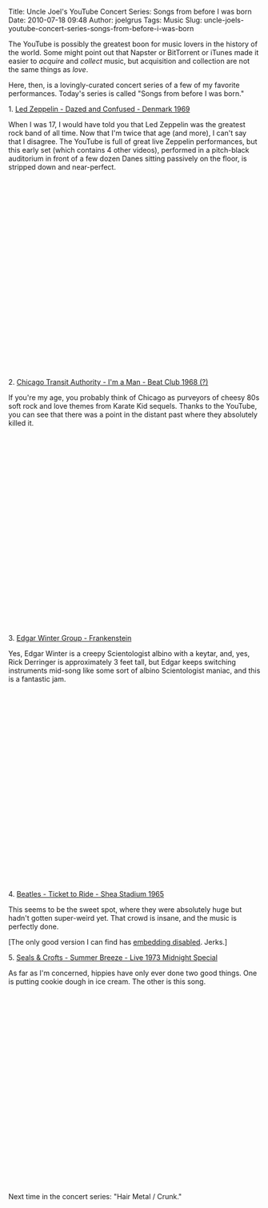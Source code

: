 Title: Uncle Joel's YouTube Concert Series: Songs from before I was born
Date: 2010-07-18 09:48
Author: joelgrus
Tags: Music
Slug: uncle-joels-youtube-concert-series-songs-from-before-i-was-born

The YouTube is possibly the greatest boon for music lovers in the
history of the world. Some might point out that Napster or BitTorrent or
iTunes made it easier to *acquire* and *collect* music, but acquisition
and collection are not the same things as *love*.

Here, then, is a lovingly-curated concert series of a few of my favorite
performances. Today's series is called "Songs from before I was born."

1\. [Led Zeppelin - Dazed and Confused - Denmark
1969](http://www.youtube.com/watch?v=NZPcASnovAQ)

When I was 17, I would have told you that Led Zeppelin was the greatest
rock band of all time. Now that I'm twice that age (and more), I can't
say that I disagree. The YouTube is full of great live Zeppelin
performances, but this early set (which contains 4 other videos),
performed in a pitch-black auditorium in front of a few dozen Danes
sitting passively on the floor, is stripped down and near-perfect.

<object width="480" height="385"><param name="movie" value="http://www.youtube.com/v/NZPcASnovAQ&amp;hl=en_US&amp;fs=1?rel=0"></param><param name="allowFullScreen" value="true"></param><param name="allowscriptaccess" value="always"></param><embed src="http://www.youtube.com/v/NZPcASnovAQ&amp;hl=en_US&amp;fs=1?rel=0" type="application/x-shockwave-flash" allowscriptaccess="always" allowfullscreen="true" width="480" height="385"></embed></object>

2\. [Chicago Transit Authority - I'm a Man - Beat Club 1968
(?)](http://www.youtube.com/watch?v=zxoVfqZDlj0)

If you're my age, you probably think of Chicago as purveyors of cheesy
80s soft rock and love themes from Karate Kid sequels. Thanks to the
YouTube, you can see that there was a point in the distant past where
they absolutely killed it.

<object width="480" height="385"><param name="movie" value="http://www.youtube.com/v/zxoVfqZDlj0&amp;hl=en_US&amp;fs=1?rel=0"></param><param name="allowFullScreen" value="true"></param><param name="allowscriptaccess" value="always"></param><embed src="http://www.youtube.com/v/zxoVfqZDlj0&amp;hl=en_US&amp;fs=1?rel=0" type="application/x-shockwave-flash" allowscriptaccess="always" allowfullscreen="true" width="480" height="385"></embed></object>

3\. [Edgar Winter Group -
Frankenstein](http://www.youtube.com/watch?v=x1mV_5-bRPo)

Yes, Edgar Winter is a creepy Scientologist albino with a keytar, and,
yes, Rick Derringer is approximately 3 feet tall, but Edgar keeps
switching instruments mid-song like some sort of albino Scientologist
maniac, and this is a fantastic jam.

<object width="480" height="385"><param name="movie" value="http://www.youtube.com/v/x1mV_5-bRPo&amp;hl=en_US&amp;fs=1?rel=0"></param><param name="allowFullScreen" value="true"></param><param name="allowscriptaccess" value="always"></param><embed src="http://www.youtube.com/v/x1mV_5-bRPo&amp;hl=en_US&amp;fs=1?rel=0" type="application/x-shockwave-flash" allowscriptaccess="always" allowfullscreen="true" width="480" height="385"></embed></object>

4\. [Beatles - Ticket to Ride - Shea Stadium
1965](http://www.youtube.com/watch?v=egRaEoS3gP8)

This seems to be the sweet spot, where they were absolutely huge but
hadn't gotten super-weird yet. That crowd is insane, and the music is
perfectly done.

[The only good version I can find has [embedding
disabled](http://www.youtube.com/watch?v=egRaEoS3gP8). Jerks.]

5\. [Seals & Crofts - Summer Breeze - Live 1973 Midnight
Special](http://www.youtube.com/watch?v=mPLfDBcu_U0)

As far as I'm concerned, hippies have only ever done two good things.
One is putting cookie dough in ice cream. The other is this song.

<object width="480" height="385"><param name="movie" value="http://www.youtube.com/v/mPLfDBcu_U0&amp;hl=en_US&amp;fs=1?rel=0"></param><param name="allowFullScreen" value="true"></param><param name="allowscriptaccess" value="always"></param><embed src="http://www.youtube.com/v/mPLfDBcu_U0&amp;hl=en_US&amp;fs=1?rel=0" type="application/x-shockwave-flash" allowscriptaccess="always" allowfullscreen="true" width="480" height="385"></embed></object>

Next time in the concert series: "Hair Metal / Crunk."
